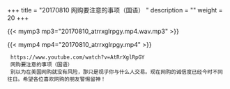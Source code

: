 +++
title = "20170810  网购要注意的事项（国语） "
description = ""
weight = 20
+++

{{< mymp3 mp3="20170810_atrrxglrpgy.mp4.wav.mp3" >}}

{{< mymp4 mp4="20170810_atrrxglrpgy.mp4" >}}

     https://www.youtube.com/watch?v=AtRrXglRpGY 
     网购要注意的事项（国语） 
     别以为在美国网购就没有风险，那只是视乎你与什么人交易。现在网购的诚信度已经今时不同往日。希望各位喜欢网购的朋友警惕留神！ 

